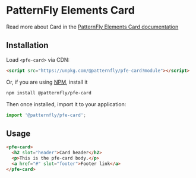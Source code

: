 # PatternFly Elements Card
         
Read more about Card in the [PatternFly Elements Card documentation](https://patternflyelements.org/components/card)

##  Installation

Load `<pfe-card>` via CDN:

```html
<script src="https://unpkg.com/@patternfly/pfe-card?module"></script>
```

Or, if you are using [NPM](https://npm.im), install it

```bash
npm install @patternfly/pfe-card
```

Then once installed, import it to your application:

```js
import '@patternfly/pfe-card';
```

## Usage

```html
<pfe-card>
  <h2 slot="header">Card header</h2>
  <p>This is the pfe-card body.</p>
  <a href="#" slot="footer">Footer link</a>
</pfe-card>
```

